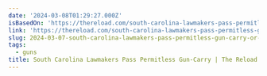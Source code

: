 ```yaml
---
date: '2024-03-08T01:29:27.000Z'
isBasedOn: 'https://thereload.com/south-carolina-lawmakers-pass-permitless-gun-carry/'
link: 'https://thereload.com/south-carolina-lawmakers-pass-permitless-gun-carry/'
slug: 2024-03-07-south-carolina-lawmakers-pass-permitless-gun-carry-or-the-reload
tags:
  - guns
title: South Carolina Lawmakers Pass Permitless Gun-Carry | The Reload
---
```


